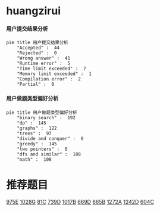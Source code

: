 # huangzirui

<!-- tabs:start -->



#### **用户提交结果分析**

```mermaid
pie title 用户提交结果分析
    "Accepted" :  44
    "Rejected" :  0
    "Wrong answer" :  41
    "Runtime error" :  5
    "Time limit exceeded" :  7
    "Memory limit exceeded" :  1
    "Compilation error" :  2
    "Partial" :  0
```

#### **用户做题类型偏好分析**

```mermaid
pie title 用户做题类型偏好分析
    "binary search" :  192
    "dp" :  145
    "graphs" :  122
    "trees" :  97
    "divide and conquer" :  0
    "greedy" :  145
    "two pointers" :  0
    "dfs and similar" :  108
    "math" :  108
```



<!-- tabs:end -->
# 推荐题目
[975E](https://codeforces.com/contest/975/problem/E)
[1028G](https://codeforces.com/contest/1028/problem/G)
[81C](https://codeforces.com/contest/81/problem/C)
[739D](https://codeforces.com/contest/739/problem/D)
[1017B](https://codeforces.com/contest/1017/problem/B)
[669D](https://codeforces.com/contest/669/problem/D)
[865B](https://codeforces.com/contest/865/problem/B)
[1272A](https://codeforces.com/contest/1272/problem/A)
[1242D](https://codeforces.com/contest/1242/problem/D)
[604C](https://codeforces.com/contest/604/problem/C)
